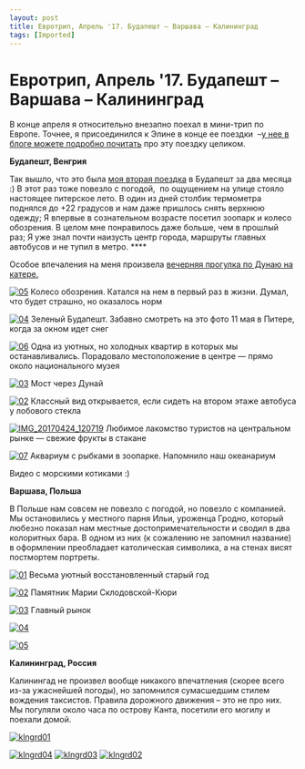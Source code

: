```yaml
---
layout: post
title: Евротрип, Апрель '17. Будапешт – Варшава – Калининград
tags: [Imported]
---
```

# Евротрип, Апрель '17. Будапешт – Варшава – Калининград

В конце апреля я относительно внезапно поехал в мини-трип по Европе. Точнее, я присоединился к Элине в конце ее поездки  –[у нее в блоге можете подробно почитать](https://krentsler.com/ru/april-trip/) про эту поездку целиком.

**Будапешт, Венгрия**

Так вышло, что это была [моя вторая поездка](https://blog.alexeyev.me/2017/03/budapest-17/ "Будапешт ’17") в Будапешт за два месяца :) В этот раз тоже повезло с погодой,  по ощущением на улице стояло настоящее питерское лето. В один из дней столбик термометра поднялся до +22 градусов и нам даже пришлось снять верхнюю одежду; Я впервые в сознательном возрасте посетил зоопарк и колесо обозрения. В целом мне понравилось даже больше, чем в прошлый раз; Я уже знал почти наизусть центр города, маршруты главных автобусов и не тупил в метро. ****

Особое впечаления на меня произвела [вечерняя прогулка по Дунаю на катере.](https://www.instagram.com/p/BTR8s1HlSBC/?taken-by=vlaim)

[![05](https://vlaim.s3.amazonaws.com/uploads/2017/05/05.jpg)](https://vlaim.s3.amazonaws.com/uploads/2017/05/05.jpg) Колесо обозрения. Катался на нем в первый раз в жизни. Думал, что будет страшно, но оказалось норм

[![04](https://vlaim.s3.amazonaws.com/uploads/2017/05/04.jpg)](https://vlaim.s3.amazonaws.com/uploads/2017/05/04.jpg) Зеленый Будапешт. Забавно смотреть на это фото 11 мая в Питере, когда за окном идет снег

[![06](https://vlaim.s3.amazonaws.com/uploads/2017/05/06.jpg)](https://vlaim.s3.amazonaws.com/uploads/2017/05/06.jpg) Одна из уютных, но холодных квартир в которых мы останавливались. Порадовало местоположение в центре — прямо около национального музея

[![03](https://vlaim.s3.amazonaws.com/uploads/2017/05/03.jpg)](https://vlaim.s3.amazonaws.com/uploads/2017/05/03.jpg) Мост через Дунай

[![02](https://vlaim.s3.amazonaws.com/uploads/2017/05/02.jpg)](https://vlaim.s3.amazonaws.com/uploads/2017/05/02.jpg) Классный вид открывается, если сидеть на втором этаже автобуса у лобового стекла

[![IMG_20170424_120719](https://vlaim.s3.amazonaws.com/uploads/2017/05/IMG_20170424_120719.jpg)](https://vlaim.s3.amazonaws.com/uploads/2017/05/IMG_20170424_120719.jpg) Любимое лакомство туристов на центральном рынке — свежие фрукты в стакане

[![07](https://vlaim.s3.amazonaws.com/uploads/2017/05/07.jpg)](https://vlaim.s3.amazonaws.com/uploads/2017/05/07.jpg) Аквариум с рыбками в зоопарке. Напомнило наш океанариум

Видео с морскими котиками :)

**Варшава, Польша**

В Польше нам совсем не повезло с погодой, но повезло с компанией. Мы остановились у местного парня Ильи, уроженца Гродно, который любезно показал нам местные достопримечательности и сводил в два колоритных бара. В одном из них (к сожалению не запомнил название) в оформлении преобладает католическая символика, а на стенах висят постмортем портреты.

[![01](https://vlaim.s3.amazonaws.com/uploads/2017/04/01.jpg)](https://vlaim.s3.amazonaws.com/uploads/2017/04/01.jpg) Весьма уютный восстановленный старый год

[![02](https://vlaim.s3.amazonaws.com/uploads/2017/04/02.jpg)](https://vlaim.s3.amazonaws.com/uploads/2017/04/02.jpg) Памятник Марии Склодовской-Кюри

[![03](https://vlaim.s3.amazonaws.com/uploads/2017/04/03.jpg)](https://vlaim.s3.amazonaws.com/uploads/2017/04/03.jpg) Главный рынок

[![04](https://vlaim.s3.amazonaws.com/uploads/2017/04/04.jpg)](https://vlaim.s3.amazonaws.com/uploads/2017/04/04.jpg)

[![05](https://vlaim.s3.amazonaws.com/uploads/2017/04/05.jpg)](https://vlaim.s3.amazonaws.com/uploads/2017/04/05.jpg)

**Калининград, Россия**

Калинингад не произвел вообще никакого впечатления (скорее всего из-за ужаснейшей погоды), но запомнился сумасшедшим стилем вождения таксистов. Правила дорожного движения – это не про них. Мы погуляли около часа по острову Канта, посетили его могилу и поехали домой.

[![klngrd01](https://vlaim.s3.amazonaws.com/uploads/2017/05/klngrd01.jpg)](https://vlaim.s3.amazonaws.com/uploads/2017/05/klngrd01.jpg)

[![klngrd04](https://vlaim.s3.amazonaws.com/uploads/2017/05/klngrd04.jpg)](https://vlaim.s3.amazonaws.com/uploads/2017/05/klngrd04.jpg) [![klngrd03](https://vlaim.s3.amazonaws.com/uploads/2017/05/klngrd03.jpg)](https://vlaim.s3.amazonaws.com/uploads/2017/05/klngrd03.jpg) [![klngrd02](https://vlaim.s3.amazonaws.com/uploads/2017/05/klngrd02.jpg)](https://vlaim.s3.amazonaws.com/uploads/2017/05/klngrd02.jpg)